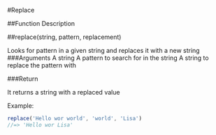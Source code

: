 #Replace

##Function Description

##replace(string, pattern, replacement)

Looks for pattern in a given string and replaces it with a new string
###Arguments
A string
A pattern to search for in the string
A string to replace the pattern with

###Return

It returns a string with a replaced value 

Example:

```javascript
replace('Hello wor world', 'world', 'Lisa')
//=> 'Hello wor Lisa'
```
